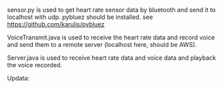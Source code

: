 sensor.py is used to get heart rate sensor data by bluetooth and send it to localhost with udp. pybluez should be installed.
see https://github.com/karulis/pybluez

VoiceTransmit.java is used to receive the heart rate data and record voice and send them to a remote server (localhost here, should be AWS).

Server.java is used to receive heart rate data and voice data and playback the voice recorded.

Updata:


